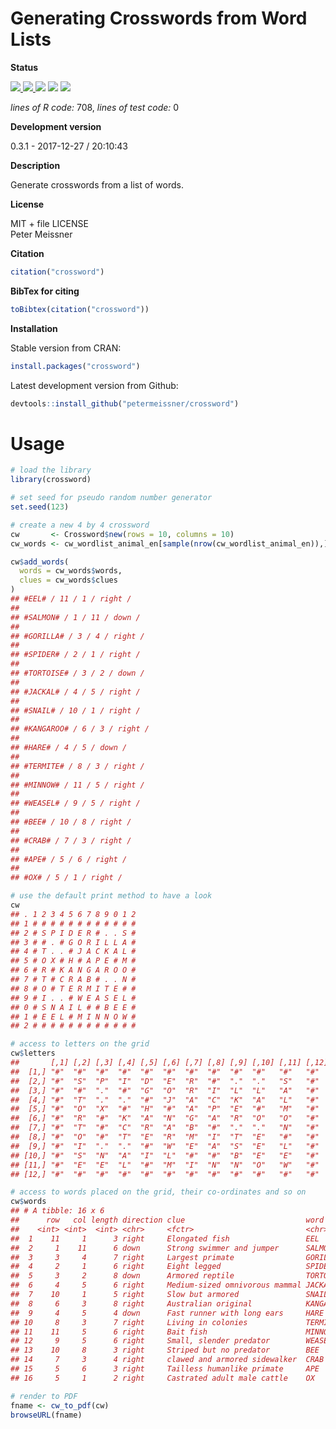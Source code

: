 
# Generating Crosswords from Word Lists

**Status**

<a href="https://travis-ci.org/petermeissner/crossword">
<img src="https://api.travis-ci.org/petermeissner/crossword.svg?branch=master">
<a/> <a href="https://cran.r-project.org/package=crossword">
<img src="http://www.r-pkg.org/badges/version/crossword"> </a>
<img src="https://codecov.io/gh/petermeissner/crossword/branch/master/graph/badge.svg">
<img src="http://cranlogs.r-pkg.org/badges/grand-total/crossword">
<img src="http://cranlogs.r-pkg.org/badges/crossword">

*lines of R code:* 708, *lines of test code:* 0

**Development version**

0.3.1 - 2017-12-27 / 20:10:43

**Description**

Generate crosswords from a list of words.

**License**

MIT + file LICENSE <br>Peter Meissner

**Citation**

``` r
citation("crossword")
```

**BibTex for citing**

``` r
toBibtex(citation("crossword"))
```

**Installation**

Stable version from CRAN:

``` r
install.packages("crossword")
```

Latest development version from Github:

``` r
devtools::install_github("petermeissner/crossword")
```

# Usage

``` r
# load the library
library(crossword)

# set seed for pseudo random number generator
set.seed(123)

# create a new 4 by 4 crossword
cw       <- Crossword$new(rows = 10, columns = 10)
cw_words <- cw_wordlist_animal_en[sample(nrow(cw_wordlist_animal_en)),]

cw$add_words(
  words = cw_words$words,
  clues = cw_words$clues
)
## #EEL# / 11 / 1 / right / 
## 
## #SALMON# / 1 / 11 / down / 
## 
## #GORILLA# / 3 / 4 / right / 
## 
## #SPIDER# / 2 / 1 / right / 
## 
## #TORTOISE# / 3 / 2 / down / 
## 
## #JACKAL# / 4 / 5 / right / 
## 
## #SNAIL# / 10 / 1 / right / 
## 
## #KANGAROO# / 6 / 3 / right / 
## 
## #HARE# / 4 / 5 / down / 
## 
## #TERMITE# / 8 / 3 / right / 
## 
## #MINNOW# / 11 / 5 / right / 
## 
## #WEASEL# / 9 / 5 / right / 
## 
## #BEE# / 10 / 8 / right / 
## 
## #CRAB# / 7 / 3 / right / 
## 
## #APE# / 5 / 6 / right / 
## 
## #OX# / 5 / 1 / right /
```

``` r
# use the default print method to have a look
cw
## . 1 2 3 4 5 6 7 8 9 0 1 2
## 1 # # # # # # # # # # # #
## 2 # S P I D E R # . . S #
## 3 # # . # G O R I L L A #
## 4 # T . . # J A C K A L #
## 5 # O X # H # A P E # M #
## 6 # R # K A N G A R O O #
## 7 # T # C R A B # . . N #
## 8 # O # T E R M I T E # #
## 9 # I . . # W E A S E L #
## 0 # S N A I L # # B E E #
## 1 # E E L # M I N N O W #
## 2 # # # # # # # # # # # #
```

``` r
# access to letters on the grid
cw$letters
##       [,1] [,2] [,3] [,4] [,5] [,6] [,7] [,8] [,9] [,10] [,11] [,12]
##  [1,] "#"  "#"  "#"  "#"  "#"  "#"  "#"  "#"  "#"  "#"   "#"   "#"  
##  [2,] "#"  "S"  "P"  "I"  "D"  "E"  "R"  "#"  "."  "."   "S"   "#"  
##  [3,] "#"  "#"  "."  "#"  "G"  "O"  "R"  "I"  "L"  "L"   "A"   "#"  
##  [4,] "#"  "T"  "."  "."  "#"  "J"  "A"  "C"  "K"  "A"   "L"   "#"  
##  [5,] "#"  "O"  "X"  "#"  "H"  "#"  "A"  "P"  "E"  "#"   "M"   "#"  
##  [6,] "#"  "R"  "#"  "K"  "A"  "N"  "G"  "A"  "R"  "O"   "O"   "#"  
##  [7,] "#"  "T"  "#"  "C"  "R"  "A"  "B"  "#"  "."  "."   "N"   "#"  
##  [8,] "#"  "O"  "#"  "T"  "E"  "R"  "M"  "I"  "T"  "E"   "#"   "#"  
##  [9,] "#"  "I"  "."  "."  "#"  "W"  "E"  "A"  "S"  "E"   "L"   "#"  
## [10,] "#"  "S"  "N"  "A"  "I"  "L"  "#"  "#"  "B"  "E"   "E"   "#"  
## [11,] "#"  "E"  "E"  "L"  "#"  "M"  "I"  "N"  "N"  "O"   "W"   "#"  
## [12,] "#"  "#"  "#"  "#"  "#"  "#"  "#"  "#"  "#"  "#"   "#"   "#"

# access to words placed on the grid, their co-ordinates and so on
cw$words
## # A tibble: 16 x 6
##      row   col length direction clue                           word    
##    <int> <int>  <int> <chr>     <fctr>                         <chr>   
##  1    11     1      3 right     Elongated fish                 EEL     
##  2     1    11      6 down      Strong swimmer and jumper      SALMON  
##  3     3     4      7 right     Largest primate                GORILLA 
##  4     2     1      6 right     Eight legged                   SPIDER  
##  5     3     2      8 down      Armored reptile                TORTOISE
##  6     4     5      6 right     Medium-sized omnivorous mammal JACKAL  
##  7    10     1      5 right     Slow but armored               SNAIL   
##  8     6     3      8 right     Australian original            KANGAROO
##  9     4     5      4 down      Fast runner with long ears     HARE    
## 10     8     3      7 right     Living in colonies             TERMITE 
## 11    11     5      6 right     Bait fish                      MINNOW  
## 12     9     5      6 right     Small, slender predator        WEASEL  
## 13    10     8      3 right     Striped but no predator        BEE     
## 14     7     3      4 right     clawed and armored sidewalker  CRAB    
## 15     5     6      3 right     Tailless humanlike primate     APE     
## 16     5     1      2 right     Castrated adult male cattle    OX
```

``` r
# render to PDF
fname <- cw_to_pdf(cw)
browseURL(fname)
```
